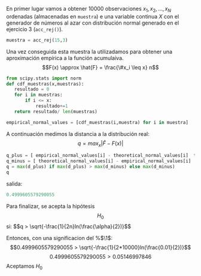 En primer lugar vamos a obtener $10000$ observaciones ${x_1, x_2, ..., x_N}$ ordenadas (almacenadas en `muestra`) e una variable continua $X$ con el generador de números al azar con distribución normal generado en el ejercicio 3 (`acc_rej()`). 
```python
muestra = acc_rej(15,3)
```
Una vez conseguida esta muestra la utilizadamos para obtener una aproximación empírica a la función acumulaiva.
$$F(x) \approx \hat{F} = \frac{\#x_i \leq x} n$$
```python
from scipy.stats import norm
def cdf_muestras(x,muestras):
   resultado = 0
   for i in muestras:
       if i <= x:
           resultado+=1
   return resultado/ len(muestras)

empirical_normal_values = [cdf_muestras(i,muestra) for i in muestra]
```

A continuación medimos la distancia a la distribución real:
$$q = max_x| \hat{F}-F(x)|$$
```python
q_plus = [ empirical_normal_values[i] - theoretical_normal_values[i]  for i in range(N-1) ]
q_minus = [ theoretical_normal_values[i] - empirical_normal_values[i]  for i in range(N-1) ]
q = max(d_plus) if max(d_plus) > max(d_minus) else max(d_minus)
q 
```
salida:
```python
0.4999605579290055
```
Para finalizar, se acepta la hipótesis $$H_0$$ si:
\$$q > \sqrt{-\frac{1}{2n}ln(\frac{\alpha}{2})}$$

Entonces, con una significacion del %$\1$:
$$0.4999605579290055 > \sqrt{-\frac{1}{2*10000}ln(\frac{0.01}{2})}$$
$$0.4999605579290055 > 0.05146997846$$
Aceptamos $H_0$